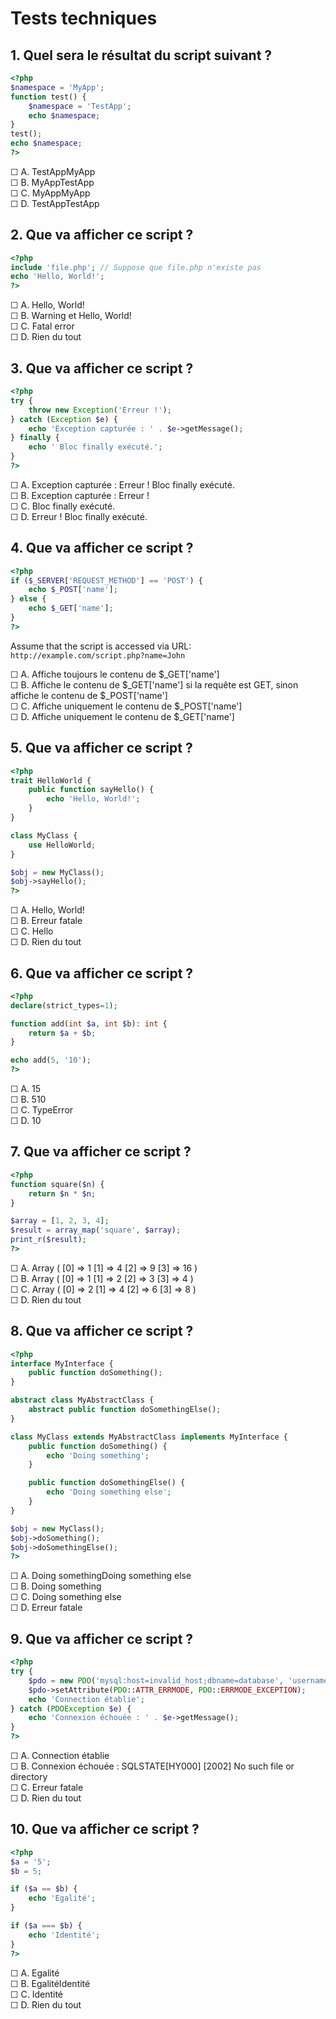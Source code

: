# Tests techniques

## 1. Quel sera le résultat du script suivant ?

```php
<?php
$namespace = 'MyApp';
function test() {
    $namespace = 'TestApp';
    echo $namespace;
}
test();
echo $namespace;
?>
```

☐ A. TestAppMyApp  
☐ B. MyAppTestApp  
☐ C. MyAppMyApp  
☐ D. TestAppTestApp




## 2. Que va afficher ce script ?

```php
<?php
include 'file.php'; // Suppose que file.php n'existe pas
echo 'Hello, World!';
?>
```

☐ A. Hello, World!  
☐ B. Warning et Hello, World!  
☐ C. Fatal error  
☐ D. Rien du tout




## 3. Que va afficher ce script ?

```php
<?php
try {
    throw new Exception('Erreur !');
} catch (Exception $e) {
    echo 'Exception capturée : ' . $e->getMessage();
} finally {
    echo ' Bloc finally exécuté.';
}
?>
```

☐ A. Exception capturée : Erreur ! Bloc finally exécuté.  
☐ B. Exception capturée : Erreur !  
☐ C. Bloc finally exécuté.  
☐ D. Erreur ! Bloc finally exécuté.




## 4. Que va afficher ce script ?

```php
<?php
if ($_SERVER['REQUEST_METHOD'] == 'POST') {
    echo $_POST['name'];
} else {
    echo $_GET['name'];
}
?>
```

Assume that the script is accessed via URL: `http://example.com/script.php?name=John`

☐ A. Affiche toujours le contenu de $_GET['name']  
☐ B. Affiche le contenu de $_GET['name'] si la requête est GET, sinon affiche le contenu de $_POST['name']  
☐ C. Affiche uniquement le contenu de $_POST['name']  
☐ D. Affiche uniquement le contenu de $_GET['name']



## 5. Que va afficher ce script ?

```php
<?php
trait HelloWorld {
    public function sayHello() {
        echo 'Hello, World!';
    }
}

class MyClass {
    use HelloWorld;
}

$obj = new MyClass();
$obj->sayHello();
?>
```

☐ A. Hello, World!  
☐ B. Erreur fatale  
☐ C. Hello  
☐ D. Rien du tout


## 6. Que va afficher ce script ?

```php
<?php
declare(strict_types=1);

function add(int $a, int $b): int {
    return $a + $b;
}

echo add(5, '10');
?>
```

☐ A. 15  
☐ B. 510  
☐ C. TypeError  
☐ D. 10


## 7. Que va afficher ce script ?

```php
<?php
function square($n) {
    return $n * $n;
}

$array = [1, 2, 3, 4];
$result = array_map('square', $array);
print_r($result);
?>
```

☐ A. Array ( [0] => 1 [1] => 4 [2] => 9 [3] => 16 )  
☐ B. Array ( [0] => 1 [1] => 2 [2] => 3 [3] => 4 )  
☐ C. Array ( [0] => 2 [1] => 4 [2] => 6 [3] => 8 )  
☐ D. Rien du tout


## 8. Que va afficher ce script ?

```php
<?php
interface MyInterface {
    public function doSomething();
}

abstract class MyAbstractClass {
    abstract public function doSomethingElse();
}

class MyClass extends MyAbstractClass implements MyInterface {
    public function doSomething() {
        echo 'Doing something';
    }

    public function doSomethingElse() {
        echo 'Doing something else';
    }
}

$obj = new MyClass();
$obj->doSomething();
$obj->doSomethingElse();
?>
```

☐ A. Doing somethingDoing something else  
☐ B. Doing something  
☐ C. Doing something else  
☐ D. Erreur fatale


## 9. Que va afficher ce script ?

```php
<?php
try {
    $pdo = new PDO('mysql:host=invalid_host;dbname=database', 'username', 'password');
    $pdo->setAttribute(PDO::ATTR_ERRMODE, PDO::ERRMODE_EXCEPTION);
    echo 'Connection établie';
} catch (PDOException $e) {
    echo 'Connexion échouée : ' . $e->getMessage();
}
?>
```

☐ A. Connection établie  
☐ B. Connexion échouée : SQLSTATE[HY000] [2002] No such file or directory  
☐ C. Erreur fatale  
☐ D. Rien du tout


## 10. Que va afficher ce script ?

```php
<?php
$a = '5';
$b = 5;

if ($a == $b) {
    echo 'Egalité';
}

if ($a === $b) {
    echo 'Identité';
}
?>
```

☐ A. Egalité  
☐ B. EgalitéIdentité  
☐ C. Identité  
☐ D. Rien du tout

